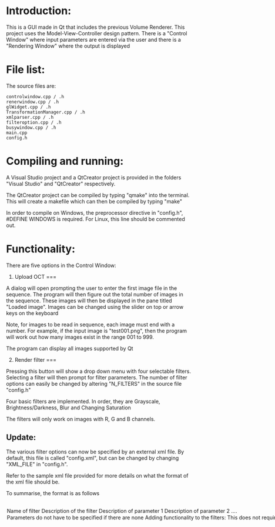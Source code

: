 Introduction:
======

This is a GUI made in Qt that includes the previous Volume Renderer. This project uses the Model-View-Controller design pattern. There is a "Control Window" where input parameters are entered via the user and there is a "Rendering Window" where the output is displayed


File list:
======
The source files are:

	controlwindow.cpp / .h
	renerwindow.cpp / .h
	glWidget.cpp / .h
	TransformationManager.cpp / .h
	xmlparser.cpp / .h
	filteroption.cpp / .h
	busywindow.cpp / .h
	main.cpp
	config.h

Compiling and running:
======

A Visual Studio project and a QtCreator project is provided in the folders "Visual Studio" and "QtCreator" respectively.

The QtCreator project can be compiled by typing "qmake" into the terminal. This will create a makefile which can then be compiled by typing "make"

In order to compile on Windows, the preprocessor directive in "config.h", #DEFINE WINDOWS is required. For Linux, this line should be commented out.

Functionality:
======

There are five options in the Control Window:

1. Upload OCT
===

A dialog will open prompting the user to enter the first image file in the sequence. The program will then figure out the total number of images in the sequence. These images will then be displayed in the pane titled "Loaded image". Images can be changed using the slider on top or arrow keys on the keyboard

Note, for images to be read in sequence, each image must end with a number. For example, if the input image is "test001.png", then the program will work out how many images exist in the range 001 to 999.

The program can display all images supported by Qt

2. Render filter
===

Pressing this button will show a drop down menu with four selectable filters. Selecting a filter will then prompt for filter parameters. The number of filter options can easily be changed by altering "N_FILTERS" in the source file "config.h"

Four basic filters are implemented. In order, they are Grayscale, Brightness/Darkness, Blur and Changing Saturation

The filters will only work on images with R, G and B channels. 

Update:
---

The various filter options can now be specified by an external xml file. By default, this file is called "config.xml", but can be changed by changing "XML_FILE" in "config.h". 

Refer to the sample xml file provided for more details on what the format of the xml file should be.

To summarise, the format is as follows

<option>
	<option id = 1>
		<name> Name of filter </name>
		<description> Description of the filter </description>
		<parameters>
			<description> Description of parameter 1 </description>
			<description> Description of parameter 2 </description>
			....
		</parameters>
	<option>
</options>

Parameters do not have to be specified if there are none


Adding functionality to the filters:
---

This does not require having to connect any signals or slots. 

Firstly, one needs to define a processing function that has the signature:

	void functionName (QString parameters, QImage * image)

where "parameters" is a space-separated string of the values which were entered into the various line-edit boxes of the filter.

Then to link it up, the function pointer array needs to be populated with the new function. This is done in the constructor of the RenderWindow class. For example, 

	"processingFunctions[4] = &RenderWindow::functionName". 

The number, 4, corresponds to the fifth filter option selected by the user. Be wary to always have functions to deal with the number of possible filter options. So when the fifth radio button is clicked, or when text is entered into the line-edit widgets corresponding to the radio buttons, this function will be invoked.

To see how this works, follow the flow of the code from "ControlWindow::initialiseRenderOptions", in "controlwindow.cpp"


3. Volume rendering
===

Volume rendering will be performed based on the image slices that were selected using the 'Upload OCT' command. There are two adjustable parameters - Alpha Scaling and Alpha Threshold. For more information about this, refer to the documentation of the original volume renderer. 

The volume renderer in this version of the program has been stripped down slightly by the fact that perspective projection is no longer enabled.

4. Compute 2D Fingerprint
=== 

This is just a stub. Pressing the button will print out to the console that a slot to handle this button has been called

5. Enhance Fingerprint
===

This is just a stub. Pressing the button will print out to the console that a slot to handle this button has been called


Additional Notes:
======

Creating the Volume Renderer:
---

The glWidget (which is the volume renderer), takes a long time (up to 10 seconds), to initialise as it most generate textures fromimage files which must then be loaded into the graphics card's memory. 

Whilst this is initialising, the GUI is in a "frozen" state and is not responsive to user interaction. A solution to this problem would be to create the widget in a separate thread so that the GUI thread is not interrupted. However, in this particular case, it is not possible with Qt. This is because Qt asserts that only the "GUI thread" is allowed to update the display - this includes creating the volume renderer widget. Trying to create the widget in a separate thread will result in an assertion failure. 

Another partial solution (which was implemented), was to display a window saying something along the lines of "Busy loading textures, please wait". 

However, Qt, draws widgets to the display asynchronously. As a result, creating the "Busy Window" just before creating the glWidget can result in the "Busy Window" not being drawn completely. This is because once Qt starts creating the glWidget, it might not come back to the other drawing events in the queue (rendering the "Busy Window". 

The solution to this problem was to call "QCoreApplication::processEvents()"; after creating the Busy Window, but before the call to the constructor of glWidget. 
". This function call ensures that all drawing events in Qt's queue are completed first. As a result, it ensures that the Busy Window is drawn completely before construction of the glWidget begins. 

Using this idea, calling "QCoreApplication::processEvents()", inside the glWidget whilst it is loading textures could be seen as a way to maintain GUI responsiveness as each time this line is called, Qt will complete all GUI events that would have filled the queue whilst the glWidget was being created. However, the problem with this is that it can cause OpenGL errors. As a result, this was not done. 


Window Size
======

The window size is fixed. The total size of the window is defined in "config.h" as WINDOW_WDITH and WINDOW_HEIGHT. The height of the volume rendering widget is defined as VOL_REND_HEIGHT. The difference between the window height and volume rendering height is used for the image views.
